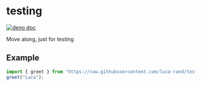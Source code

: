 # testing

[![deno doc](https://doc.deno.land/badge.svg)](https://doc.deno.land/https/raw.githubusercontent.com/luca-rand/testing/master/mod.ts)

Move along, just for testing

## Example

```ts
import { greet } from "https://raw.githubusercontent.com/luca-rand/testing/master/mod.ts";
greet("Luca");
```
